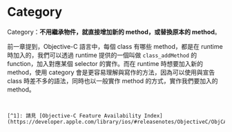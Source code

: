 Category
========

Category：**不用繼承物件，就直接增加新的 method，或替換原本的 method**。

前一章提到，Objective-C 語言中，每個 class 有哪些 method，都是在
runtime時加入的，我們可以透過 runtime 提供的一個叫做 `class_addMethod`
的function，加入對應某個 selector 的實作。而在 runtime 時想要加入新的
method，使用 category 會是更容易理解與寫作的方法，因為可以使用與宣告
class 時差不多的語法，同時也以一般實作 method 的方式，實作我們要加入的
method。









```


[^1]: 請見 [Objective-C Feature Availability Index](https://developer.apple.com/library/ios/#releasenotes/ObjectiveC/ObjCAvailabilityIndex/_index.html#//apple_ref/doc/uid/TP40012243)
